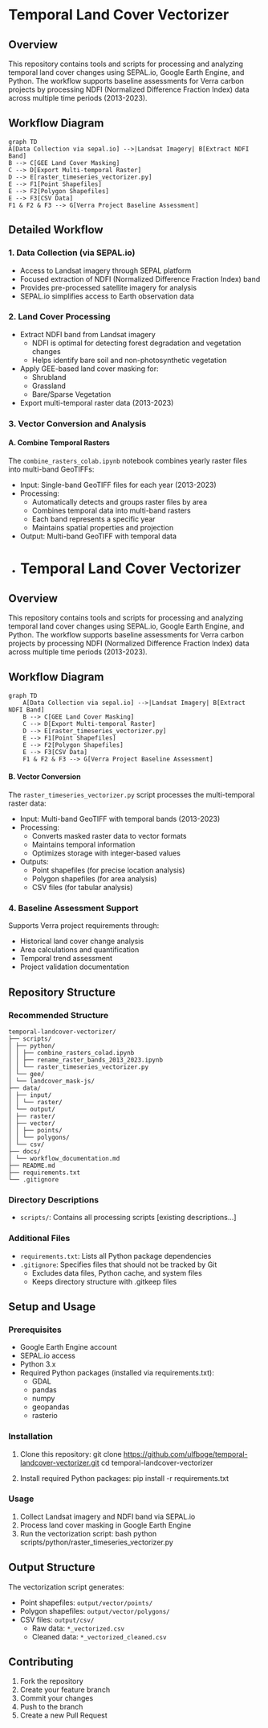 # Temporal Land Cover Vectorizer

## Overview
This repository contains tools and scripts for processing and analyzing temporal land cover changes using SEPAL.io, Google Earth Engine, and Python. The workflow supports baseline assessments for Verra carbon projects by processing NDFI (Normalized Difference Fraction Index) data across multiple time periods (2013-2023).

## Workflow Diagram
```mermaid
graph TD
A[Data Collection via sepal.io] -->|Landsat Imagery| B[Extract NDFI Band]
B --> C[GEE Land Cover Masking]
C --> D[Export Multi-temporal Raster]
D --> E[raster_timeseries_vectorizer.py]
E --> F1[Point Shapefiles]
E --> F2[Polygon Shapefiles]
E --> F3[CSV Data]
F1 & F2 & F3 --> G[Verra Project Baseline Assessment]

```

## Detailed Workflow
### 1. Data Collection (via SEPAL.io)
- Access to Landsat imagery through SEPAL platform
- Focused extraction of NDFI (Normalized Difference Fraction Index) band
- Provides pre-processed satellite imagery for analysis
- SEPAL.io simplifies access to Earth observation data

### 2. Land Cover Processing
- Extract NDFI band from Landsat imagery
  - NDFI is optimal for detecting forest degradation and vegetation changes
  - Helps identify bare soil and non-photosynthetic vegetation
- Apply GEE-based land cover masking for:
  - Shrubland
  - Grassland
  - Bare/Sparse Vegetation
- Export multi-temporal raster data (2013-2023)

### 3. Vector Conversion and Analysis

#### A. Combine Temporal Rasters
The `combine_rasters_colab.ipynb` notebook combines yearly raster files into multi-band GeoTIFFs:
- Input: Single-band GeoTIFF files for each year (2013-2023)
- Processing:
  - Automatically detects and groups raster files by area
  - Combines temporal data into multi-band rasters
  - Each band represents a specific year
  - Maintains spatial properties and projection
- Output: Multi-band GeoTIFF with temporal data
- # Temporal Land Cover Vectorizer

## Overview
This repository contains tools and scripts for processing and analyzing temporal land cover changes using SEPAL.io, Google Earth Engine, and Python. The workflow supports baseline assessments for Verra carbon projects by processing NDFI (Normalized Difference Fraction Index) data across multiple time periods (2013-2023).

## Workflow Diagram

```mermaid
graph TD
    A[Data Collection via sepal.io] -->|Landsat Imagery| B[Extract NDFI Band]
    B --> C[GEE Land Cover Masking]
    C --> D[Export Multi-temporal Raster]
    D --> E[raster_timeseries_vectorizer.py]
    E --> F1[Point Shapefiles]
    E --> F2[Polygon Shapefiles]
    E --> F3[CSV Data]
    F1 & F2 & F3 --> G[Verra Project Baseline Assessment]

```

#### B. Vector Conversion
The `raster_timeseries_vectorizer.py` script processes the multi-temporal raster data:
- Input: Multi-band GeoTIFF with temporal bands (2013-2023)
- Processing:
  - Converts masked raster data to vector formats
  - Maintains temporal information
  - Optimizes storage with integer-based values
- Outputs:
  - Point shapefiles (for precise location analysis)
  - Polygon shapefiles (for area analysis)
  - CSV files (for tabular analysis)

### 4. Baseline Assessment Support
Supports Verra project requirements through:
- Historical land cover change analysis
- Area calculations and quantification
- Temporal trend assessment
- Project validation documentation

## Repository Structure
### Recommended Structure
```text
temporal-landcover-vectorizer/
├── scripts/
│ ├── python/
│ │ ├── combine_rasters_colad.ipynb
│ │ ├── rename_raster_bands_2013_2023.ipynb
│ │ └── raster_timeseries_vectorizer.py
│ └── gee/
│ └── landcover_mask-js/
├── data/
│ ├── input/
│ │ └── raster/
│ └── output/
│ ├── raster/
│ ├── vector/
│ │ ├── points/
│ │ └── polygons/
│ └── csv/
├── docs/
│ └── workflow_documentation.md
├── README.md
├── requirements.txt
└── .gitignore
```

### Directory Descriptions
- `scripts/`: Contains all processing scripts
  [existing descriptions...]

### Additional Files
- `requirements.txt`: Lists all Python package dependencies
- `.gitignore`: Specifies files that should not be tracked by Git
  - Excludes data files, Python cache, and system files
  - Keeps directory structure with .gitkeep files

## Setup and Usage
### Prerequisites
- Google Earth Engine account
- SEPAL.io access
- Python 3.x
- Required Python packages (installed via requirements.txt):
  - GDAL
  - pandas
  - numpy
  - geopandas
  - rasterio

### Installation
1. Clone this repository:
git clone https://github.com/ulfboge/temporal-landcover-vectorizer.git
cd temporal-landcover-vectorizer

2. Install required Python packages:
pip install -r requirements.txt

### Usage
1. Collect Landsat imagery and NDFI band via SEPAL.io
2. Process land cover masking in Google Earth Engine
3. Run the vectorization script:
bash
python scripts/python/raster_timeseries_vectorizer.py

## Output Structure
The vectorization script generates:
- Point shapefiles: `output/vector/points/`
- Polygon shapefiles: `output/vector/polygons/`
- CSV files: `output/csv/`
  - Raw data: `*_vectorized.csv`
  - Cleaned data: `*_vectorized_cleaned.csv`

## Contributing
1. Fork the repository
2. Create your feature branch
3. Commit your changes
4. Push to the branch
5. Create a new Pull Request
